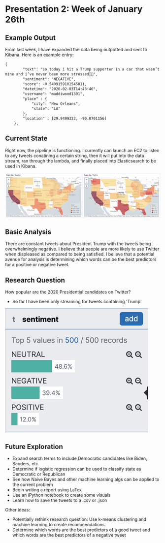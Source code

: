 # Presentation 2: Week of January 26th



## Example Output

From last week, I have expanded the data being outputted and sent to Kibana. Here is an example entry:
```
{
        "text": "so today i hit a Trump supporter in a car that wasn’t mine and i’ve never been more stressed🥵😭",
        "sentiment": "NEGATIVE",
        "score": -0.5409159101545811,
        "datetime": "2020-02-03T14:43:46",
        "username": "maddiwood1301",
        "place" : {
            "city": "New Orleans",
            "state": "LA"
        },
        "location" : [29.9499323, -90.0701156]
    },
```

## Current State

Right now, the pipeline is functioning. I currently can launch an EC2 to listen to any tweets conatining a certain string,
then it will put into the data stream, ran through the lambda, and finally placed into Elasticsearch to be used in Kibana.

![Kibana Example](../images/kibana_example_2.png)

## Basic Analysis

There are constant tweets about President Trump with the tweets being overwhelmingly negative. I believe that people are more
likely to use Twitter when displeased as compared to being satisfied. I believe that a potential avenue for analysis is
determining which words can be the best predictors for a positive or negative tweet. 

## Research Question

How popular are the 2020 Presidential candidates on Twitter?
- So far I have been only streaming for tweets containing 'Trump'

![Popularity as of 02-03-2020](../images/popularity_02_03_2020.png)

## Future Exploration

- Expand search terms to include Democratic candidates like Biden, Sanders, etc.
- Determine if logistic regression can be used to classify state as Democratic or Republican
- See how Naive Bayes and other machine learning algs can be applied to the current problem
- Begin writing a report using LaTex
- Use an iPython notebook to create some visuals
- Learn how to save the tweets to a .csv or .json 

Other ideas:

- Potentially rethink research question: Use k-means clustering and machine learning to create recommendations
- Determine which words are the best predictors of a good tweet and which words are the best predictors of a negative tweet